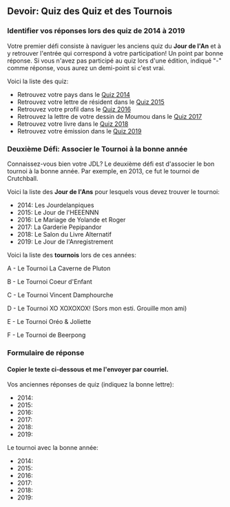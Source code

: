 ## Devoir: Quiz des Quiz et des Tournois

### Identifier vos réponses lors des quiz de 2014 à 2019

Votre premier défi consiste à naviguer les anciens quiz du **Jour de l'An** et à y retrouver l'entrée qui correspond à votre participation! Un point par bonne réponse. Si vous n'avez pas participé au quiz lors d'une édition, indiqué "-" comme réponse, vous aurez un demi-point si c'est vrai.

Voici la liste des quiz:

- Retrouvez votre pays dans le [Quiz 2014](jdl2014_quiz.md)
- Retrouvez votre lettre de résident dans le [Quiz 2015](jdl2015_sw_quiz.md)
- Retrouvez votre profil dans le [Quiz 2016](jdl2016_quiz.md)
- Retrouvez la lettre de votre dessin de Moumou dans le [Quiz 2017](jdl2017_quiz.md)
- Retrouvez votre livre dans le [Quiz 2018](jdl2018_quiz.md)
- Retrouvez votre émission dans le [Quiz 2019](jdl2019_quiz.md)

### Deuxième Défi: Associer le Tournoi à la bonne année

Connaissez-vous bien votre JDL? Le deuxième défi est d'associer le bon tournoi à la bonne année. Par exemple, en 2013, ce fut le tournoi de Crutchball.

Voici la liste des **Jour de l'Ans** pour lesquels vous devez trouver le tournoi:

- 2014: Les Jourdelanpiques
- 2015: Le Jour de l'HEEENNN
- 2016: Le Mariage de Yolande et Roger
- 2017: La Garderie Pepipandor
- 2018: Le Salon du Livre Alternatif
- 2019: Le Jour de l'Anregistrement
  
Voici la liste des **tournois** lors de ces années:

A - Le Tournoi La Caverne de Pluton

B - Le Tournoi Coeur d'Enfant

C - Le Tournoi Vincent Damphourche

D - Le Tournoi XO XOXOXOX! (Sors mon esti. Grouille mon ami)

E - Le Tournoi Oréo & Joliette

F - Le Tournoi de Beerpong

### Formulaire de réponse

#### Copier le texte ci-dessous et me l'envoyer par courriel.

Vos anciennes réponses de quiz (indiquez la bonne lettre):

- 2014:
- 2015:
- 2016:
- 2017:
- 2018:
- 2019:

Le tournoi avec la bonne année:

- 2014:
- 2015:
- 2016:
- 2017:
- 2018:
- 2019:
